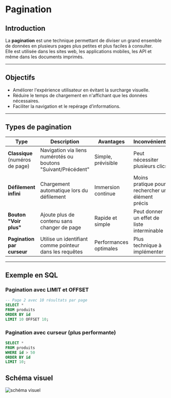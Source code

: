 # Pagination

## Introduction
La **pagination** est une technique permettant de diviser un grand ensemble de données en plusieurs pages plus petites et plus faciles à consulter.  
Elle est utilisée dans les sites web, les applications mobiles, les API et même dans les documents imprimés.

---

## Objectifs
- Améliorer l'expérience utilisateur en évitant la surcharge visuelle.
- Réduire le temps de chargement en n'affichant que les données nécessaires.
- Faciliter la navigation et le repérage d’informations.

---

## Types de pagination

| Type | Description | Avantages | Inconvénients |
|------|-------------|-----------|---------------|
| **Classique** (numéros de page) | Navigation via liens numérotés ou boutons "Suivant/Précédent" | Simple, prévisible | Peut nécessiter plusieurs clics |
| **Défilement infini** | Chargement automatique lors du défilement | Immersion continue | Moins pratique pour rechercher un élément précis |
| **Bouton "Voir plus"** | Ajoute plus de contenu sans changer de page | Rapide et simple | Peut donner un effet de liste interminable |
| **Pagination par curseur** | Utilise un identifiant comme pointeur dans les requêtes | Performances optimales | Plus technique à implémenter |

---

## Exemple en SQL

### Pagination avec LIMIT et OFFSET
```sql
-- Page 2 avec 10 résultats par page
SELECT * 
FROM produits
ORDER BY id
LIMIT 10 OFFSET 10;
```

### Pagination avec curseur (plus performante)

```sql
SELECT *
FROM produits
WHERE id > 50
ORDER BY id
LIMIT 10;
```

## Schéma visuel

![schéma visuel](/pagination/image/Schéma_visuel.png)